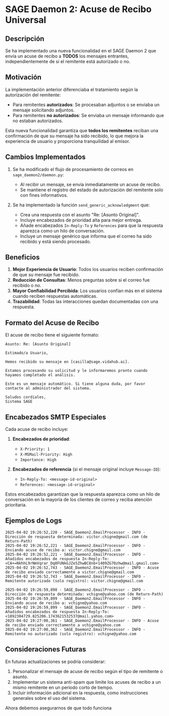 # SAGE Daemon 2: Acuse de Recibo Universal

## Descripción

Se ha implementado una nueva funcionalidad en el SAGE Daemon 2 que envía un acuse de recibo a **TODOS** los mensajes entrantes, independientemente de si el remitente está autorizado o no.

## Motivación

La implementación anterior diferenciaba el tratamiento según la autorización del remitente:
- Para remitentes **autorizados**: Se procesaban adjuntos o se enviaba un mensaje solicitando adjuntos.
- Para remitentes **no autorizados**: Se enviaba un mensaje informando que no estaban autorizados.

Esta nueva funcionalidad garantiza que **todos los remitentes** reciban una confirmación de que su mensaje ha sido recibido, lo que mejora la experiencia de usuario y proporciona tranquilidad al emisor.

## Cambios Implementados

1. Se ha modificado el flujo de procesamiento de correos en `sage_daemon2/daemon.py`:
   - Al recibir un mensaje, se envía inmediatamente un acuse de recibo.
   - Se mantiene el registro del estado de autorización del remitente solo con fines informativos.

2. Se ha implementado la función `send_generic_acknowledgment` que:
   - Crea una respuesta con el asunto "Re: [Asunto Original]".
   - Incluye encabezados de prioridad alta para mejor entrega.
   - Añade encabezados `In-Reply-To` y `References` para que la respuesta aparezca como un hilo de conversación.
   - Incluye un mensaje genérico que informa que el correo ha sido recibido y está siendo procesado.

## Beneficios

1. **Mejor Experiencia de Usuario**: Todos los usuarios reciben confirmación de que su mensaje fue recibido.
2. **Reducción de Consultas**: Menos preguntas sobre si el correo fue recibido o no.
3. **Mayor Confiabilidad Percibida**: Los usuarios confían más en el sistema cuando reciben respuestas automáticas.
4. **Trazabilidad**: Todas las interacciones quedan documentadas con una respuesta.

## Formato del Acuse de Recibo

El acuse de recibo tiene el siguiente formato:

```
Asunto: Re: [Asunto Original]

Estimado/a Usuario,

Hemos recibido su mensaje en [casilla@sage.vidahub.ai].

Estamos procesando su solicitud y le informaremos pronto cuando hayamos completado el análisis.

Este es un mensaje automático. Si tiene alguna duda, por favor contacte al administrador del sistema.

Saludos cordiales,
Sistema SAGE
```

## Encabezados SMTP Especiales

Cada acuse de recibo incluye:

1. **Encabezados de prioridad**:
   - `X-Priority: 1`
   - `X-MSMail-Priority: High`
   - `Importance: High`

2. **Encabezados de referencia** (si el mensaje original incluye `Message-ID`):
   - `In-Reply-To: <message-id-original>`
   - `References: <message-id-original>`

Estos encabezados garantizan que la respuesta aparezca como un hilo de conversación en la mayoría de los clientes de correo y reciba atención prioritaria.

## Ejemplos de Logs

```
2025-04-02 19:26:52,220 - SAGE_Daemon2.EmailProcessor - INFO - Dirección de respuesta determinada: victor.chigne@gmail.com (de Return-Path)
2025-04-02 19:26:52,221 - SAGE_Daemon2.EmailProcessor - INFO - Enviando acuse de recibo a: victor.chigne@gmail.com
2025-04-02 19:26:52,221 - SAGE_Daemon2.EmailProcessor - INFO - Añadidos encabezados de respuesta In-Reply-To: <CA+=NkhhL9rNmVqrar_Dq0FUNkGJZe5ZhwBC8nb+1409ZG70zhw@mail.gmail.com>
2025-04-02 19:26:52,743 - SAGE_Daemon2.EmailProcessor - INFO - Acuse de recibo enviado correctamente a victor.chigne@gmail.com
2025-04-02 19:26:52,743 - SAGE_Daemon2.EmailProcessor - INFO - Remitente autorizado (solo registro): victor.chigne@gmail.com

2025-04-02 19:26:59,898 - SAGE_Daemon2.EmailProcessor - INFO - Dirección de respuesta determinada: vchigne@yahoo.com (de Return-Path)
2025-04-02 19:26:59,899 - SAGE_Daemon2.EmailProcessor - INFO - Enviando acuse de recibo a: vchigne@yahoo.com
2025-04-02 19:26:59,899 - SAGE_Daemon2.EmailProcessor - INFO - Añadidos encabezados de respuesta In-Reply-To: <1892304729.825206.1743621532537@mail.yahoo.com>
2025-04-02 19:27:00,361 - SAGE_Daemon2.EmailProcessor - INFO - Acuse de recibo enviado correctamente a vchigne@yahoo.com
2025-04-02 19:27:00,362 - SAGE_Daemon2.EmailProcessor - INFO - Remitente no autorizado (solo registro): vchigne@yahoo.com
```

## Consideraciones Futuras

En futuras actualizaciones se podría considerar:

1. Personalizar el mensaje de acuse de recibo según el tipo de remitente o asunto.
2. Implementar un sistema anti-spam que limite los acuses de recibo a un mismo remitente en un periodo corto de tiempo.
3. Incluir información adicional en la respuesta, como instrucciones generales sobre el uso del sistema.

Ahora debemos asegurarnos de que todo funciona